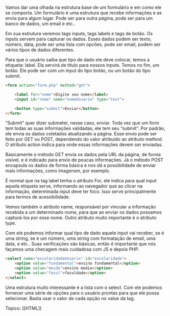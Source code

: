 Vamos dar uma olhada na estrutura base de um formulário e em como ele se comporta. Um formulário é uma estrutura que recebe informações e as envia para algum lugar. Pode ser para outra página, pode ser para um banco de dados, um email e etc..

Em sua estrutura veremos tags inputs, tags labels e tags de botão. Os inputs servem para capturar os dados. Esses dados podem ser texto, número, data, pode ser uma lista com opcões, pode ser email, podem ser vários tipos de dados diferentes.

Para que o usuário saiba que tipo de dado ele deve colocar, temos a etiqueta: label. Ela servirá de título para nossos inputs. Temos no fim, um botão. Ele pode ser com um input do tipo botão, ou um botão do tipo submit.

```html
<form action="form.php" method="get">

    <label for="nome">Digite seu nome</label>
    <input id="nome" name="nomeUsuario" type="text">

    <button type="submit">Enviar</button>
</form>
```

“Submit” quer dizer submeter, nesse caso, enviar. Toda vez que um form tem todas as suas informações validadas, ele tem seu “submit”. Por padrão, ele envia os dados coletados atualizando a página. Esse envio pode ser feito por GET ou POST, dependendo do valor atribuído ao atributo method. O atributo action indica para onde essas informações devem ser enviadas.

Basicamente o método GET envia os dados pela URL da página, de forma visível, e é indicado para envio de poucas informações. Já o método POST encapsula os dados de forma básica e nos dá a possibilidade de enviar mais informações, como imagensm, por exemplo.

É normal que na tag label tenha o atributo For, ele indica para qual input aquela etiqueta serve, informando ao navegador que ao clicar na informação, determinada input deve ter foco. Isso serve principalmente para termos de acessibilidade.

Vemos também o atributo name, responsável por vincular a informação recebida a um determinado nome, para que ao enviar os dados possamos capturá-los por esse nome. Outro atributo muito importante é o atributo type.

Com ele podemos informar qual tipo de dado aquele input vai receber, se é uma string, se é um número, uma string com formatação de email, uma data, e etc.. Suas verificações são básicas, então é importante que nós façamos uma checagem mais cuidadosa com JS e depois PHP.

```html
<select name="escolaridadeUsuario" id="escolaridade">
    <option value="fundamental">ensino fundamental</option>
    <option value="meido">ensino medio</option>
    <option value="facul">faculdade</option>
</select>
```

Uma estrutura muito interessante é a lista com o select. Com ele podemos fornecer uma série de opções para o usuário prontas para que ele possa selecionar. Basta usar o valor de cada opção no value da tag.

Tópico: [[HTML]]